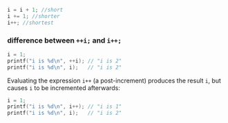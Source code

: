 ```c
i = i + 1; //short
i += 1; //shorter
i++; //shortest
```

### difference between `++i;` and `i++;`

```c
i = 1;
printf("i is %d\n", ++i); // "i is 2"
printf("i is %d\n", i);   // "i is 2"
```

Evaluating the expression `i++` (a post-increment) produces the result `i`, but causes `i` to be incremented afterwards:
```c
i = 1;
printf("i is %d\n", i++); // "i is 1"
printf("i is %d\n", i);   // "i is 2"
```
